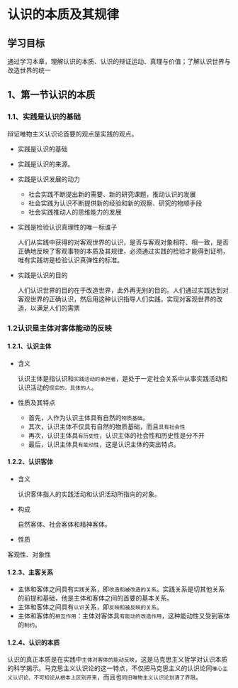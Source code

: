 # 认识的本质及其规律

## 学习目标

通过学习本章，理解认识的本质、认识的辩证运动、真理与价值；了解认识世界与改造世界的统一

## 1、第一节认识的本质

### 1.1、实践是认识的基础

辩证唯物主义认识论首要的观点是实践的观点。

- 实践是认识的基础
- 实践是认识的来源。
- 实践是认识发展的动力
  - 社会实践不断提出新的需要、新的研究课题，推动认识的发展
  - 社会实践为认识不断提供新的经验和新的观察、研究的物顺手段
  - 社会实践推动人的思维能力的发展
- 实践是检验认识真理性的唯一标谁子

  人们从实践中获得的对客观世界的认识，是否与客观对象相符、相一致，是否正确地反映了客观事物的本质及其规律，必须通过实践的检验才能得到证明，唯有实践坊是检验认识真弹性的标准。
- 实践是认识的目的
  
  人们认识世界的目的在于改造世界，此外再无别的目的。人们通过实践达到对客观世界的正确认识，然后用这种认识指导人们实践，实现对客观世界的改造，以满足人们的需票

### 1.2认识是主体对客体能动的反映

#### 1.2.1、认识主体

- 含义
  
  认识主体是指认识和`实践活动的承担者`，是处于一定社会关系中从事实践活动和认识活动的`现实的、具体的人`。

- 性质及其特点
  - 首先，人作为认识主体具有自然的`物质基础`。
  - 其次，认识主体不仅具有自然的物质基础，而且`具有社会性`
  - 再次，认识主体具`有历史性`，认识主体的社会性和历史性是分不开
  - 最后，认识主体具`有能动性`，这是认识主体的突出特点。

#### 1.2.2、认识客体

- 含义

  认识客体指人的实践活动和认识活动所指向的对象。
- 构成

  自然客体、社会客体和精神客体。
- 性质

客观性、对象性

#### 1.2.3、主客关系

- 主体和客体之间具有`实践`关系，即`改造和被改造的关系`。实践关系是切其他关系的前提和基础，他是主体和客体之间的首要的基本关系。
- 主体和客体之间具有`认识`关系，即`反映和被反映的关系`。
- 主体和客体的`相互作用`：主体对客体具`有能动的改造作用`，这种能动性又受到客体的`制约`。

#### 1.2.4、认识的本质

认识的真正本质是在实践中`主体对客体的能动反映`，这是马克思主义哲学对认识本质的科学揭示。马克思主义认识论的这一特点，不仅把马克思主义的认识论同`唯心主义认识论、不可知论从根本上区别开来`，而且也`同旧唯物主义认识论划清了界限`。
